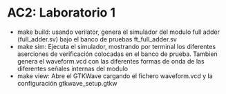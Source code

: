 # AC2: Laboratorio 1

- make build: usando verilator, genera el simulador del modulo full adder (full_adder.sv) bajo el banco de pruebas ft_full_adder.sv
- make sim: Ejecuta el simulador, mostrando por terminal los diferentes aserciones de verificación colocadas en el banco de prueba. Tambien genera el waveform.vcd con las diferentes formas de onda de las diferentes señales internas del modulo
- make view: Abre el GTKWave cargando el fichero waveform.vcd y la configuración gtkwave_setup.gtkw

